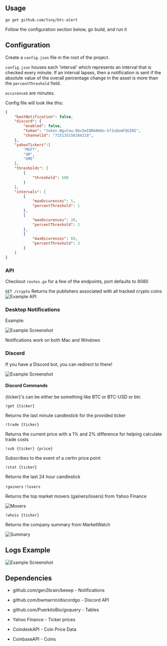 ## Usage

`go get github.com/tsny/btc-alert`

Follow the configuration section below, go build, and run it

## Configuration

Create a `config.json` file in the root of the project.

`config.json` houses each 'interval' which represents an interval that is checked every minute.
If an interval lapses, then a notification is sent if the absolute value of the overall percentage change in the asset is 
more than the `percentThreshold` field.

`occurence`s are minutes.

Config file will look like this: 

```json
{
    "bootNotification": false,
    "discord": {
        "enabled": false,
        "token": "token.WgvCew.ObvImI8RA0HAn-kf2u8omFQGINI",
        "channelId": "715135158184218",
    },
    "yahooTickers":[
        "MSFT",
        "GM",
        "GME"
    ],
    "thresholds": [
        {
            "threshold": 500
        }
    ],
    "intervals": [
        {
            "maxOccurences": 5,
            "percentThreshold": 1
        },
        {
            "maxOccurences": 20,
            "percentThreshold": 2
        },
        {
            "maxOccurences": 60,
            "percentThreshold": 3
        }
    ]
}
```

### API

Checkout `routes.go` for a few of the endpoints, port defaults to 8080

`GET /crypto`
Returns the publishers associated with all tracked crypto coins
![Example API](https://i.imgur.com/eMDdj3S.png)


### Desktop Notifications

Example:

![Example Screenshot](https://i.imgur.com/VZ6bHZU.png)

Notifications work on both Mac and Windows

### Discord

If you have a Discord bot, you can redirect to there!

![Example Screenshot](https://i.imgur.com/zbDfI9B.png)

#### Discord Commands

{ticker}'s can be either be something like BTC or BTC-USD or btc

`!get {ticker}`

Returns the last minute candlestick for the provided ticker

`!trade {ticker}`

Returns the current price with a 1% and 2% difference for helping calculate trade costs

`!sub {ticker} {price}`

Subscribes to the event of a certin price point

`!stat {ticker}`

Returns the last 24 hour candlestick

`!gainers`
`!losers`

Returns the top market movers (gainers/losers) from Yahoo Finance

![Movers](https://i.imgur.com/MM9NXqE.png)

`!whois {ticker}`

Returns the company summary from MarketWatch 

![Summary](https://i.imgur.com/YY8wHq2.png)

## Logs Example

![Example Screenshot](https://i.imgur.com/lKS8kzG.png)

## Dependencies

- github.com/gen2brain/beeep     -  Notifications
- github.com/bwmarrin/discordgo  -  Discord API
- github.com/PuerkitoBio/goquery - Tables

- Yahoo Finance                  -  Ticker prices
- CoindeskAPI                    -  Coin Price Data
- CoinbaseAPI                    -  Coins
